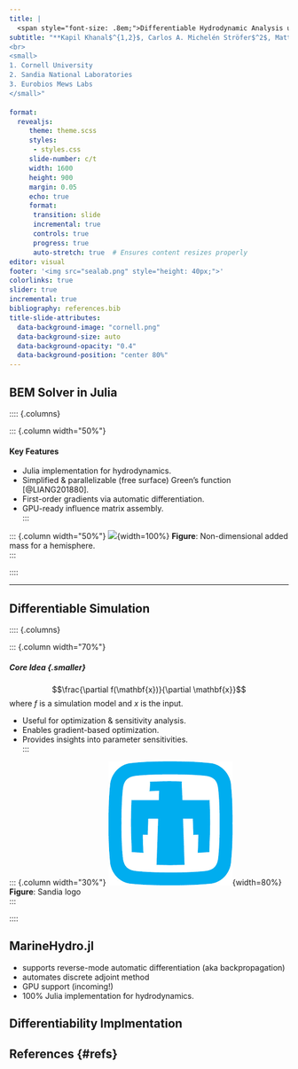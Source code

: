 ```yaml
---
title: |
  <span style="font-size: .8em;">Differentiable Hydrodynamic Analysis using MarineHydro.jl</span>
subtitle: "**Kapil Khanal$^{1,2}$, Carlos A. Michelén Ströfer$^2$, Matthieu Ancellin$^3$, Maha Haji$^1$**  
<br>  
<small>  
1. Cornell University  
2. Sandia National Laboratories  
3. Eurobios Mews Labs  
</small>"
  
format: 
  revealjs:
     theme: theme.scss
     styles:
      - styles.css
     slide-number: c/t
     width: 1600
     height: 900
     margin: 0.05
     echo: true
     format: 
      transition: slide
      incremental: true
      controls: true
      progress: true
      auto-stretch: true  # Ensures content resizes properly
editor: visual
footer: '<img src="sealab.png" style="height: 40px;">'
colorlinks: true
slider: true
incremental: true
bibliography: references.bib
title-slide-attributes:
  data-background-image: "cornell.png"
  data-background-size: auto
  data-background-opacity: "0.4"
  data-background-position: "center 80%"
---
```


## **BEM Solver in Julia**

:::: {.columns}

::: {.column width="50%"}
#### **Key Features**
- Julia implementation for hydrodynamics.  
- Simplified & parallelizable (free surface) Green’s function [@LIANG201880].  
- First-order gradients via automatic differentiation.  
- GPU-ready influence matrix assembly.  
:::

::: {.column width="50%"}
![](AddedMass_Result.png){width=100%}
**Figure**: Non-dimensional added mass for a hemisphere.  
:::

::::  

---

## **Differentiable Simulation**

:::: {.columns}

::: {.column width="70%"}
##### **Core Idea** {.smaller}
$$\frac{\partial f(\mathbf{x})}{\partial \mathbf{x}}$$ where $f$ is a simulation model and $x$ is the input.

* Useful for optimization & sensitivity analysis.  
* Enables gradient-based optimization.  
* Provides insights into parameter sensitivities.  
:::

::: {.column width="30%"}
![](sandia.png){width=80%}  
**Figure**: Sandia logo  
:::

::::


## MarineHydro.jl
- supports reverse-mode automatic differentiation (aka backpropagation)
- automates discrete adjoint method 
- GPU support (incoming!)
- 100% Julia implementation for hydrodynamics.


## Differentiability Implmentation


## **References** {#refs}
